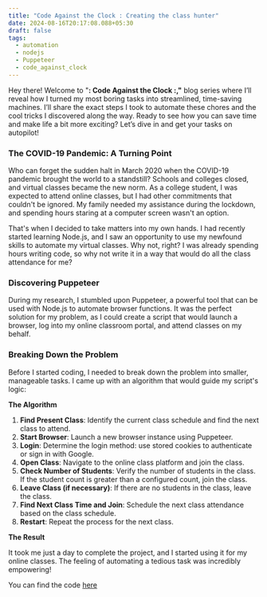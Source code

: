 ```yaml
---
title: "Code Against the Clock : Creating the class hunter"
date: 2024-08-16T20:17:08.088+05:30
draft: false
tags:
  - automation
  - nodejs
  - Puppeteer
  - code_against_clock
---
```

Hey there! Welcome to "**: Code Against the Clock :,"** blog series where I’ll reveal how I turned my most boring tasks into streamlined, time-saving machines. I’ll share the exact steps I took to automate these chores and the cool tricks I discovered along the way. Ready to see how you can save time and make life a bit more exciting? Let’s dive in and get your tasks on autopilot!

### **The COVID-19 Pandemic: A Turning Point**

Who can forget the sudden halt in March 2020 when the COVID-19 pandemic brought the world to a standstill? Schools and colleges closed, and virtual classes became the new norm. As a college student, I was expected to attend online classes, but I had other commitments that couldn't be ignored. My family needed my assistance during the lockdown, and spending hours staring at a computer screen wasn't an option.

That's when I decided to take matters into my own hands. I had recently started learning Node.js, and I saw an opportunity to use my newfound skills to automate my virtual classes. Why not, right? I was already spending hours writing code, so why not write it in a way that would do all the class attendance for me?

### **Discovering Puppeteer**

During my research, I stumbled upon Puppeteer, a powerful tool that can be used with Node.js to automate browser functions. It was the perfect solution for my problem, as I could create a script that would launch a browser, log into my online classroom portal, and attend classes on my behalf.

### **Breaking Down the Problem**

Before I started coding, I needed to break down the problem into smaller, manageable tasks. I came up with an algorithm that would guide my script's logic:

**The Algorithm**

1. **Find Present Class**: Identify the current class schedule and find the next class to attend.
2. **Start Browser**: Launch a new browser instance using Puppeteer.
3. **Login**: Determine the login method: use stored cookies to authenticate or sign in with Google.
4. **Open Class**: Navigate to the online class platform and join the class.
5. **Check Number of Students**: Verify the number of students in the class. If the student count is greater than a configured count, join the class.
6. **Leave Class (if necessary)**: If there are no students in the class, leave the class.
7. **Find Next Class Time and Join**: Schedule the next class attendance based on the class schedule.
8. **Restart**: Repeat the process for the next class.

**The Result**

It took me just a day to complete the project, and I started using it for my online classes. The feeling of automating a tedious task was incredibly empowering!

You can find the code [here](https://github.com/programmerraja/ClassHunter)
